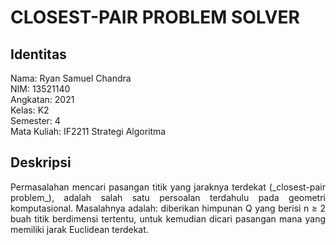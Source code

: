 # CLOSEST-PAIR PROBLEM SOLVER
## Identitas
Nama: Ryan Samuel Chandra<br />
NIM: 13521140<br />
Angkatan: 2021<br />
Kelas: K2<br />
Semester: 4<br />
Mata Kuliah: IF2211 Strategi Algoritma

## Deskripsi
<p align="justify">Permasalahan mencari pasangan titik yang jaraknya terdekat (_closest-pair problem_), adalah salah satu persoalan terdahulu pada geometri komputasional. Masalahnya adalah: diberikan himpunan Q yang berisi n ≥ 2 buah titik berdimensi tertentu, untuk kemudian dicari pasangan mana yang memiliki jarak Euclidean terdekat. </p>
